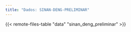 ```yaml
---
title: "Dados: SINAN-DENG-PRELIMINAR"
---
```


{{< remote-files-table "data" "sinan_deng_preliminar" >}}
